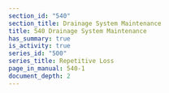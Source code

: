 ```yaml
---
section_id: "540"
section_title: Drainage System Maintenance
title: 540 Drainage System Maintenance
has_summary: true
is_activity: true
series_id: "500"
series_title: Repetitive Loss
page_in_manual: 540-1
document_depth: 2
---
```

